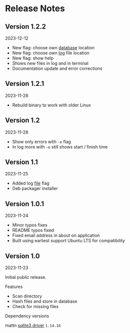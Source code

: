 # Release Notes

## Version 1.2.2

2023-12-12

* New flag: choose own [database](db.md) location
* New flag: choose own [log](log.md) file location
* New flag: show help
* Shows new files in log and in terminal
* Documentation update and error corrections

## Version 1.2.1

2023-11-28

* Rebuild binary to work with older Linux


## Version 1.2

2023-11-28

* Show only errors with `-e` flag
* In log more with `-e` still shows start / finish time

## Version 1.1

2023-11-25

* Added log [file](log.md) flag
* Deb packager installer

## Version 1.0.1

2023-11-24

* Minor typos fixes
* README typos fixed
* Fixed email address in about on application
* Built using earliest support Ubuntu LTS for compatibility 

## Version 1.0

2023-11-23

Initial public release.

Features

* Scan directory
* Hash files and store in database
* Check for missing files

Dependency versions

mattn [sqlite3 driver](https://github.com/mattn/go-sqlite3) `1.14.16`